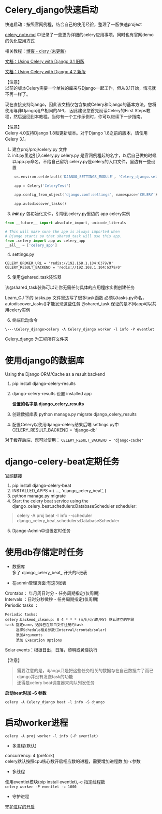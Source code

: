 
# Celery_django快速启动

快速启动：按照官网例程，结合自己的使用经验，整理了一版快速project

[celery_note.md](https://github.com/robot-shen/Celery_django_quick_start/blob/master/note/celery_note.md) 中记录了一些更为详细的celery应用事项，同时也有官网demo的优化应用方式

相关教程：[博客 - clery (未更新)](http://www.cnblogs.com/jinshen/)

[文档：Using Celery with Django 3.1 旧版](http://docs.jinkan.org/docs/celery/django/first-steps-with-django.html)

[文档：Using Celery with Django 4.2 新版](http://docs.celeryproject.org/en/master/django/first-steps-with-django.html)

【注意】  
以前的版本Celery需要一个单独的库来与Django一起工作，但从3.1开始，情况就不再一样了。

现在直接支持Django，因此该文档仅包含集成Celery和Django的基本方法。您将使用与非Django用户相同的API，
因此建议您首先阅读Celery的First Steps教程，然后返回到本教程。当你有一个工作示例时，你可以继续下一步指南。

【注意】  
Celery 4.0支持Django 1.8和更新版本。对于Django 1.8之前的版本，请使用Celery 3.1。


1. 建立proj/proj/celery.py 文件
2. init.py里边引入celery.py
   celery.py 是官网例程起的名字，以后自己做的时候以app.py命名，不给自己留坑
   celery.py是celery的入口文件，里边有一些设置
   ```python
    os.environ.setdefault('DJANGO_SETTINGS_MODULE', 'Celery_django.settings')
    
    app = Celery('CeleryTest')
    
    app.config_from_object('django.conf:settings', namespace='CELERY')
    
    app.autodiscover_tasks()
    ```
3. *__init__.py*
包初始化文件，引导到celery.py里边的 app celery实例
```python
from __future__ import absolute_import, unicode_literals

# This will make sure the app is always imported when
# Django starts so that shared_task will use this app.
from .celery import app as celery_app
__all__ = ['celery_app']
```

4. settings.py
```
CELERY_BROKER_URL = 'redis://192.168.1.104:6379/0'
CELERY_RESULT_BACKEND = 'redis://192.168.1.104:6379/0'
```

5. 使用@shared_task装饰器

该@shared_task装饰可以让你无需任何具体的应用程序实例创建任务

Learn_CJ 下的 tasks.py 文件里边写了很多task函数
必须以tasks.py命名，autodiscover_tasks()才能发现这些任务
@shared_task 保证的是不同app可以共用celery实例

6. 终端启动命令

`\···\Celery_django>celery -A Celery_django worker -l info -P eventlet`

Celery_django 为工程所在文件夹




# 使用django的数据库
Using the Django ORM/Cache as a result backend
1. pip install django-celery-results
2. django-celery-results 设置 installed app

    **设置的名字是 django_celery_results**
    
3. 创建数据库表
python manage.py migrate django_celery_results
4. 配置Celery以使用django-celery结果后端
settings.py中
CELERY_RESULT_BACKEND = 'django-db'

对于缓存后端，您可以使用：
`CELERY_RESULT_BACKEND = 'django-cache'`


# django-celery-beat定期任务
[官网链接](http://docs.celeryproject.org/en/master/userguide/periodic-tasks.html#beat-custom-schedulers)
1. pip install django-celery-beat
2. INSTALLED_APPS = (
        ...,
        'django_celery_beat',
    )
3. python manage.py migrate
4. Start the celery beat service using the django_celery_beat.schedulers:DatabaseScheduler scheduler:
> celery -A proj beat -l info --scheduler django_celery_beat.schedulers:DatabaseScheduler
5. Django-Admin中设置定时任务

# 使用db存储定时任务
 - 数据库  
 多了 django_celery_beat_ 开头的5张表
 
 - 在admin管理页面:有这3张表
 
Crontabs： 年月周日时分 - 任务周期指定(仅周期)  
Intervals ：日时分秒微秒 - 任务周期指定(仅周期)  
Periodic tasks ：  
```
Periodic tasks:
celery.backend_cleanup: 0 4 * * * (m/h/d/dM/MY) 默认建立的字段
task 指定name，选择已在项目文件注册的task
     选择Schedule相关参数(Interval/crontab/solar)
     添加Arguments 
     添加 Execution Options
```
Solar events：根据日出，日落，黎明或黄昏执行  

【注意】  
> 需要注意的是，django只是把这些任务相关的数据存在自己数据库了而已  
django并没有发送task的功能  
还得是celery beat调度器来向队列发任务

**启动beat时加 -S 参数**  

`celery -A Celery_django beat -l info -S django`



# 启动worker进程

`celery -A proj worker -l info (-P eventlet)`

 - 多进程(默认)  
 
concurrency: 4 (prefork)   
celery默认按照cpu核心数开启相应数的进程，需要增加进程数 加`-c`参数

 - 多线程  
 
使用eventlet模块(pip install eventlet),-c 指定线程数  
`celery worker -P eventlet -c 1000`

 - 守护进程  
 
[守护进程的开启](http://docs.celeryproject.org/en/master/userguide/daemonizing.html#daemonizing)









